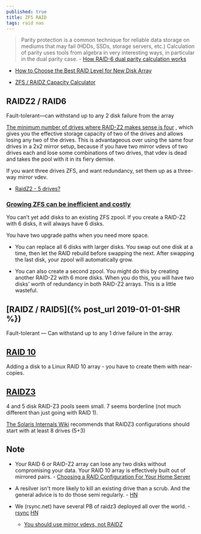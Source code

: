 ```yaml
---
published: true
title: ZFS RAID
tags: raid nas
---
```

> Parity protection is a common technique for reliable data storage on mediums that may fail (HDDs, SSDs, storage servers, etc.) Calculation of parity uses tools from algebra in very interesting ways, in particular in the dual parity case. - [How RAID-6 dual parity calculation works](http://igoro.com/archive/how-raid-6-dual-parity-calculation-works/)

- [How to Choose the Best RAID Level for New Disk Array](https://www.stellarinfo.com/blog/how-to-choose-the-best-raid-level-for-new-disk-array/)

- [ZFS / RAIDZ Capacity Calculator](https://wintelguy.com/zfs-calc.pl)

## RAIDZ2 / RAID6

Fault-tolerant—can withstand up to any 2 disk failure from the array

[The minimum number of drives where RAID-Z2 makes sense is four](https://superuser.com/questions/1055145/how-many-drives-do-i-need-for-zfs-raid-z2/1058545#1058545)
, which gives you the effective storage capacity of two of the drives and allows losing any two of the drives. This is advantageous over using the same four drives in a 2x2 mirror setup, because if you have two mirror vdevs of two drives each and lose some combinations of two drives, that vdev is dead and takes the pool with it in its fiery demise.

If you want three drives ZFS, and want redundancy, set them up as a three-way mirror vdev.

- [RaidZ2 - 5 drives?](https://www.reddit.com/r/freenas/comments/bxozry/raidz2_5_drives/)

### [Growing ZFS can be inefficient and costly](https://butterwhat.com/2019/12/17/pats-nas-building-tips-and-rules-of-thumb.html#growing-zfs-can-be-inefficient-and-costly)

You can’t yet add disks to an existing ZFS zpool. If you create a RAID-Z2 with 6 disks, it will always have 6 disks.

You have two upgrade paths when you need more space. 
- You can replace all 6 disks with larger disks. You swap out one disk at a time, then let the RAID rebuild before swapping the next. After swapping the last disk, your zpool will automatically grow.

- You can also create a second zpool. You might do this by creating another RAID-Z2 with 6 more disks. When you do this, you will have two disks’ worth of redundancy in both RAID-Z2 arrays. This is a little wasteful.

## [RAIDZ / RAID5]({% post_url 2019-01-01-SHR %})

Fault-tolerant — Can withstand up to any 1 drive failure in the array.

## [RAID 10](https://blog.patshead.com/2018/08/adding-another-disk-to-the-raid-10-on-my-kvm-server.html)

Adding a disk to a Linux RAID 10 array - you have to create them with near-copies.

## [RAIDZ3](https://hardforum.com/threads/zfs-raid-z3-raidz3-recommended-drive-configuration.1621123/#post-1037485294)

4 and 5 disk RAID-Z3 pools seem small. 7 seems borderline (not much different than just going with RAID 1).

[The Solaris Internals Wiki](www.solarisinternals.com/wiki/index.php/ZFS_Best_Practices_Guide#RAIDZ_Configuration_Requirements_and_Recommendations) recommends that RAIDZ3 configurations should start with at least 8 drives (5+3)


## Note
- Your RAID 6 or RAID-Z2 array can lose any two disks without compromising your data. Your RAID 10 array is effectively built out of mirrored pairs. - [Choosing a RAID Configuration For Your Home Server](https://butterwhat.com/2019/05/23/choosing-a-raid-configuration-for-your-home-server.html)

- A resilver isn't more likely to kill an existing drive than a scrub. And the general advice is to do those semi regularly. - [HN](https://news.ycombinator.com/item?id=25360672)

- We (rsync.net) have several PB of raidz3 deployed all over the world. - [rsync](https://news.ycombinator.com/item?id=25360013) [HN](https://news.ycombinator.com/item?id=25358268) 
	- [You should use mirror vdevs, not RAIDZ](https://jrs-s.net/2015/02/06/zfs-you-should-use-mirror-vdevs-not-raidz/)